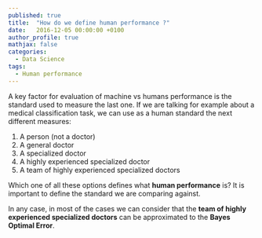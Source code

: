 ```yaml
---
published: true
title:  "How do we define human performance ?"
date:   2016-12-05 00:00:00 +0100
author_profile: true
mathjax: false
categories:
  - Data Science
tags:
  - Human performance
---
```


A key factor for evaluation of machine vs humans performance is the standard used to measure the last one.
If we are talking for example about a medical classification task, we can use as a human standard the next different measures:

1. A person (not a doctor)
2. A general doctor
3. A specialized doctor
4. A highly experienced specialized doctor
5. A team of highly experienced specialized doctors

Which one of all these options defines what **human performance** is? It is important to define the standard we are comparing against.

In any case, in most of the cases we can consider that the **team of highly experienced specialized doctors** can be approximated to the **Bayes Optimal Error**.


